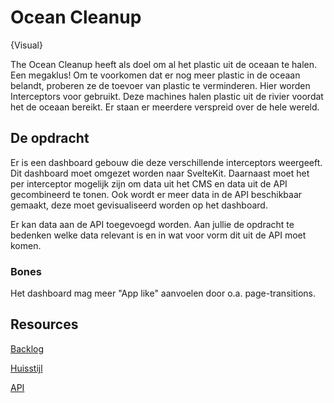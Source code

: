 # Ocean Cleanup

{Visual}

The Ocean Cleanup heeft als doel om al het plastic uit de oceaan te halen. Een megaklus! 
Om te voorkomen dat er nog meer plastic in de oceaan belandt, proberen ze de toevoer van plastic te verminderen. Hier worden Interceptors voor gebruikt. Deze machines halen plastic uit de rivier voordat het de oceaan bereikt. Er staan er meerdere verspreid over de hele wereld.

## De opdracht
Er is een dashboard gebouw die deze verschillende interceptors weergeeft. Dit dashboard moet omgezet worden naar SvelteKit.
Daarnaast moet het per interceptor mogelijk zijn om data uit het CMS en data uit de API gecombineerd te tonen. 
Ook wordt er meer data in de API beschikbaar gemaakt, deze moet gevisualiseerd worden op het dashboard.

Er kan data aan de API toegevoegd worden. Aan jullie de opdracht te bedenken welke data relevant is en in wat voor vorm dit uit de API moet komen.

### Bones
Het dashboard mag meer "App like" aanvoelen door o.a. page-transitions.

## Resources

[Backlog](https://github.com/orgs/fdnd-agency/projects/18/views/2)

[Huisstijl]()  

[API]()  


